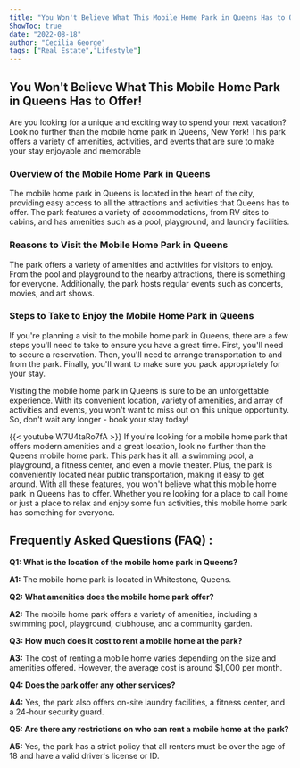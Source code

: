 ```yaml
---
title: "You Won't Believe What This Mobile Home Park in Queens Has to Offer!"
ShowToc: true 
date: "2022-08-18"
author: "Cecilia George" 
tags: ["Real Estate","Lifestyle"]
---
```

## You Won't Believe What This Mobile Home Park in Queens Has to Offer!

Are you looking for a unique and exciting way to spend your next vacation? Look no further than the mobile home park in Queens, New York! This park offers a variety of amenities, activities, and events that are sure to make your stay enjoyable and memorable

### Overview of the Mobile Home Park in Queens

The mobile home park in Queens is located in the heart of the city, providing easy access to all the attractions and activities that Queens has to offer. The park features a variety of accommodations, from RV sites to cabins, and has amenities such as a pool, playground, and laundry facilities.

### Reasons to Visit the Mobile Home Park in Queens

The park offers a variety of amenities and activities for visitors to enjoy. From the pool and playground to the nearby attractions, there is something for everyone. Additionally, the park hosts regular events such as concerts, movies, and art shows.

### Steps to Take to Enjoy the Mobile Home Park in Queens

If you're planning a visit to the mobile home park in Queens, there are a few steps you'll need to take to ensure you have a great time. First, you'll need to secure a reservation. Then, you'll need to arrange transportation to and from the park. Finally, you'll want to make sure you pack appropriately for your stay.

Visiting the mobile home park in Queens is sure to be an unforgettable experience. With its convenient location, variety of amenities, and array of activities and events, you won't want to miss out on this unique opportunity. So, don't wait any longer - book your stay today!

{{< youtube W7U4taRo7fA >}} 
If you're looking for a mobile home park that offers modern amenities and a great location, look no further than the Queens mobile home park. This park has it all: a swimming pool, a playground, a fitness center, and even a movie theater. Plus, the park is conveniently located near public transportation, making it easy to get around. With all these features, you won't believe what this mobile home park in Queens has to offer. Whether you're looking for a place to call home or just a place to relax and enjoy some fun activities, this mobile home park has something for everyone.

## Frequently Asked Questions (FAQ) :
**Q1: What is the location of the mobile home park in Queens?**

**A1:** The mobile home park is located in Whitestone, Queens.

**Q2: What amenities does the mobile home park offer?**

**A2:** The mobile home park offers a variety of amenities, including a swimming pool, playground, clubhouse, and a community garden.

**Q3: How much does it cost to rent a mobile home at the park?**

**A3:** The cost of renting a mobile home varies depending on the size and amenities offered. However, the average cost is around $1,000 per month.

**Q4: Does the park offer any other services?**

**A4:** Yes, the park also offers on-site laundry facilities, a fitness center, and a 24-hour security guard.

**Q5: Are there any restrictions on who can rent a mobile home at the park?**

**A5:** Yes, the park has a strict policy that all renters must be over the age of 18 and have a valid driver's license or ID.



